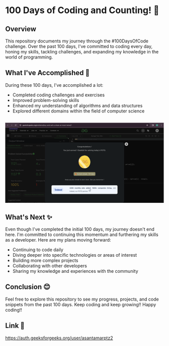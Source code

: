 # 100 Days of Coding and Counting! 🎉

## Overview
This repository documents my journey through the #100DaysOfCode challenge. Over the past 100 days, I've committed to coding every day, honing my skills, tackling challenges, and expanding my knowledge in the world of programming.

## What I've Accomplished 🎯
During these 100 days, I've accomplished a lot:

- Completed coding challenges and exercises
- Improved problem-solving skills
- Enhanced my understanding of algorithms and data structures
- Explored different domains within the field of computer science

##

![Reference Image](/100days.png)

## What's Next ✨
Even though I've completed the initial 100 days, my journey doesn't end here. I'm committed to continuing this momentum and furthering my skills as a developer. Here are my plans moving forward:

- Continuing to code daily
- Diving deeper into specific technologies or areas of interest
- Building more complex projects
- Collaborating with other developers
- Sharing my knowledge and experiences with the community

## Conclusion :blush:
Feel free to explore this repository to see my progress, projects, and code snippets from the past 100 days. Keep coding and keep growing!!
Happy coding!!

## Link 🔗
<https://auth.geeksforgeeks.org/user/asantamarptz2>
